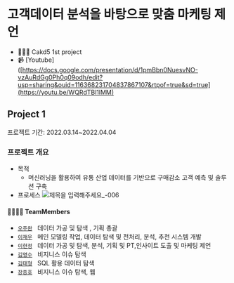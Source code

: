 # 고객데이터 분석을 바탕으로 맞춤 마케팅 제언

- 👩🏻‍🏫 Cakd5 1st project
- 📹 [Youtube]([https://docs.google.com/presentation/d/1pmBbn0NuesvNO-vzAuRdGg0Ph0q09odh/edit?usp=sharing&ouid=116368231704837867107&rtpof=true&sd=true](https://youtu.be/WQRdTBl1lMM)

## Project 1
프로젝트 기간: 2022.03.14~2022.04.04

### 프로젝트 개요

* 목적
    *  머신러닝을 활용하여 유통 산업 데이터를 기반으로 구매감소 고객 예측 및 솔루션 구축
* 프로세스
![제목을 입력해주세요_-006](https://user-images.githubusercontent.com/96768479/175240113-aeb1775d-1669-4d22-bc63-34bedfa1ae4d.png)


#### 👨‍👩‍👦‍👦 TeamMembers  

- [`오주완`](https://github.com/joowaun93) &nbsp; 데이터 가공 및 탐색 , 기획 총괄
- [`이재우`](https://github.com/leedaedoo2) &nbsp; 메인 모델링 작업, 데이터 탐색 및 전처리, 분석, 추천 시스템 개발
- [`이현정`](https://github.com/hyunjung28) &nbsp; 데이터 가공 및 탐색, 분석, 기획 및 PT,인사이트 도출 및 마케팅 제언
- [`김영수`](https://github.com/YsKim00) &nbsp; 비지니스 이슈 탐색
- [`김태형`](https://github.com/TH96s) &nbsp; SQL 활용 데이터 탐색
- [`장종호`](https://github.com/Ellishavelock) &nbsp; 비지니스 이슈 탐색, 웹


